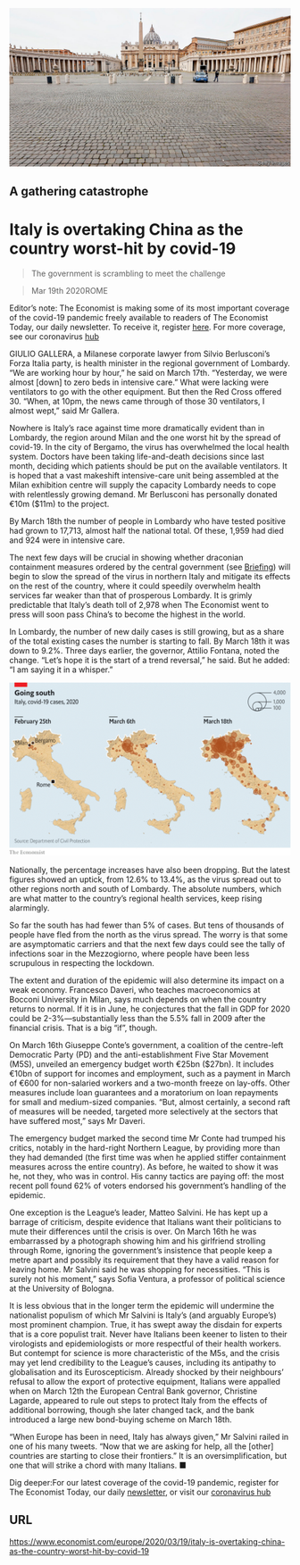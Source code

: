 ![](./images/20200321_EUP008_0.jpg)

## A gathering catastrophe

# Italy is overtaking China as the country worst-hit by covid-19

> The government is scrambling to meet the challenge

> Mar 19th 2020ROME

Editor’s note: The Economist is making some of its most important coverage of the covid-19 pandemic freely available to readers of The Economist Today, our daily newsletter. To receive it, register [here](https://www.economist.com//newslettersignup). For more coverage, see our coronavirus [hub](https://www.economist.com//coronavirus)

GIULIO GALLERA, a Milanese corporate lawyer from Silvio Berlusconi’s Forza Italia party, is health minister in the regional government of Lombardy. “We are working hour by hour,” he said on March 17th. “Yesterday, we were almost [down] to zero beds in intensive care.” What were lacking were ventilators to go with the other equipment. But then the Red Cross offered 30. “When, at 10pm, the news came through of those 30 ventilators, I almost wept,” said Mr Gallera.

Nowhere is Italy’s race against time more dramatically evident than in Lombardy, the region around Milan and the one worst hit by the spread of covid-19. In the city of Bergamo, the virus has overwhelmed the local health system. Doctors have been taking life-and-death decisions since last month, deciding which patients should be put on the available ventilators. It is hoped that a vast makeshift intensive-care unit being assembled at the Milan exhibition centre will supply the capacity Lombardy needs to cope with relentlessly growing demand. Mr Berlusconi has personally donated €10m ($11m) to the project.

By March 18th the number of people in Lombardy who have tested positive had grown to 17,713, almost half the national total. Of these, 1,959 had died and 924 were in intensive care.

The next few days will be crucial in showing whether draconian containment measures ordered by the central government (see [Briefing](https://www.economist.com//briefing/2020/03/19/in-europe-and-around-the-world-governments-are-getting-tougher)) will begin to slow the spread of the virus in northern Italy and mitigate its effects on the rest of the country, where it could speedily overwhelm health services far weaker than that of prosperous Lombardy. It is grimly predictable that Italy’s death toll of 2,978 when The Economist went to press will soon pass China’s to become the highest in the world.

In Lombardy, the number of new daily cases is still growing, but as a share of the total existing cases the number is starting to fall. By March 18th it was down to 9.2%. Three days earlier, the governor, Attilio Fontana, noted the change. “Let’s hope it is the start of a trend reversal,” he said. But he added: “I am saying it in a whisper.”

![](./images/20200321_EUM906.png)

Nationally, the percentage increases have also been dropping. But the latest figures showed an uptick, from 12.6% to 13.4%, as the virus spread out to other regions north and south of Lombardy. The absolute numbers, which are what matter to the country’s regional health services, keep rising alarmingly.

So far the south has had fewer than 5% of cases. But tens of thousands of people have fled from the north as the virus spread. The worry is that some are asymptomatic carriers and that the next few days could see the tally of infections soar in the Mezzogiorno, where people have been less scrupulous in respecting the lockdown.

The extent and duration of the epidemic will also determine its impact on a weak economy. Francesco Daveri, who teaches macroeconomics at Bocconi University in Milan, says much depends on when the country returns to normal. If it is in June, he conjectures that the fall in GDP for 2020 could be 2-3%—substantially less than the 5.5% fall in 2009 after the financial crisis. That is a big “if”, though.

On March 16th Giuseppe Conte’s government, a coalition of the centre-left Democratic Party (PD) and the anti-establishment Five Star Movement (M5S), unveiled an emergency budget worth €25bn ($27bn). It includes €10bn of support for incomes and employment, such as a payment in March of €600 for non-salaried workers and a two-month freeze on lay-offs. Other measures include loan guarantees and a moratorium on loan repayments for small and medium-sized companies. “But, almost certainly, a second raft of measures will be needed, targeted more selectively at the sectors that have suffered most,” says Mr Daveri.

The emergency budget marked the second time Mr Conte had trumped his critics, notably in the hard-right Northern League, by providing more than they had demanded (the first time was when he applied stiffer containment measures across the entire country). As before, he waited to show it was he, not they, who was in control. His canny tactics are paying off: the most recent poll found 62% of voters endorsed his government’s handling of the epidemic.

One exception is the League’s leader, Matteo Salvini. He has kept up a barrage of criticism, despite evidence that Italians want their politicians to mute their differences until the crisis is over. On March 16th he was embarrassed by a photograph showing him and his girlfriend strolling through Rome, ignoring the government’s insistence that people keep a metre apart and possibly its requirement that they have a valid reason for leaving home. Mr Salvini said he was shopping for necessities. “This is surely not his moment,” says Sofia Ventura, a professor of political science at the University of Bologna.

It is less obvious that in the longer term the epidemic will undermine the nationalist populism of which Mr Salvini is Italy’s (and arguably Europe’s) most prominent champion. True, it has swept away the disdain for experts that is a core populist trait. Never have Italians been keener to listen to their virologists and epidemiologists or more respectful of their health workers. But contempt for science is more characteristic of the M5s, and the crisis may yet lend credibility to the League’s causes, including its antipathy to globalisation and its Euroscepticism. Already shocked by their neighbours’ refusal to allow the export of protective equipment, Italians were appalled when on March 12th the European Central Bank governor, Christine Lagarde, appeared to rule out steps to protect Italy from the effects of additional borrowing, though she later changed tack, and the bank introduced a large new bond-buying scheme on March 18th.

“When Europe has been in need, Italy has always given,” Mr Salvini railed in one of his many tweets. “Now that we are asking for help, all the [other] countries are starting to close their frontiers.” It is an oversimplification, but one that will strike a chord with many Italians. ■

Dig deeper:For our latest coverage of the covid-19 pandemic, register for The Economist Today, our daily [newsletter](https://www.economist.com//newslettersignup), or visit our [coronavirus hub](https://www.economist.com//coronavirus)

## URL

https://www.economist.com/europe/2020/03/19/italy-is-overtaking-china-as-the-country-worst-hit-by-covid-19
